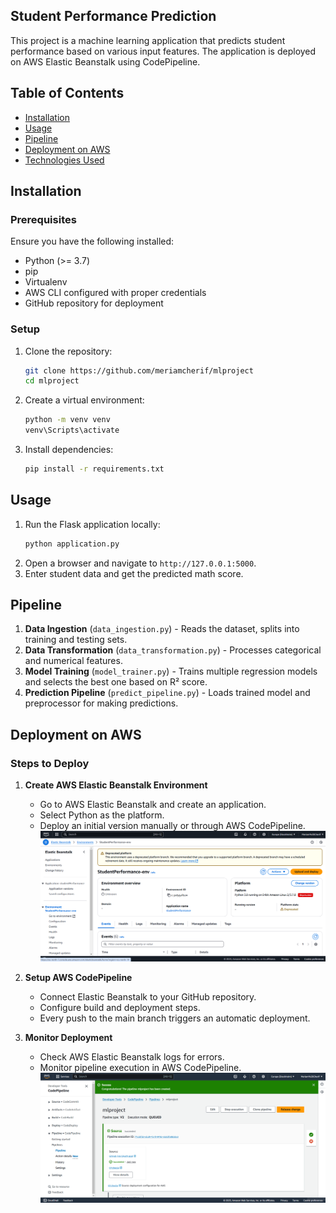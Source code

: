 ## Student Performance Prediction
This project is a machine learning application that predicts student performance based on various input features. The application is deployed on AWS Elastic Beanstalk using CodePipeline.

## Table of Contents
- [Installation](#installation)
- [Usage](#usage)
- [Pipeline](#pipeline)
- [Deployment on AWS](#deployment-on-aws)
- [Technologies Used](#technologies-used)

## Installation

### Prerequisites
Ensure you have the following installed:
- Python (>= 3.7)
- pip
- Virtualenv
- AWS CLI configured with proper credentials
- GitHub repository for deployment

### Setup
1. Clone the repository:
   ```bash
   git clone https://github.com/meriamcherif/mlproject
   cd mlproject
   ```
2. Create a virtual environment:
   ```bash
   python -m venv venv
   venv\Scripts\activate
   ```
3. Install dependencies:
   ```bash
   pip install -r requirements.txt
   ```

## Usage
1. Run the Flask application locally:
   ```bash
   python application.py
   ```
2. Open a browser and navigate to `http://127.0.0.1:5000`.
3. Enter student data and get the predicted math score.


##  Pipeline
1. **Data Ingestion** (`data_ingestion.py`) - Reads the dataset, splits into training and testing sets.
2. **Data Transformation** (`data_transformation.py`) - Processes categorical and numerical features.
3. **Model Training** (`model_trainer.py`) - Trains multiple regression models and selects the best one based on R² score.
4. **Prediction Pipeline** (`predict_pipeline.py`) - Loads trained model and preprocessor for making predictions.


## Deployment on AWS

### Steps to Deploy
1. **Create AWS Elastic Beanstalk Environment**
   - Go to AWS Elastic Beanstalk and create an application.
   - Select Python as the platform.
   - Deploy an initial version manually or through AWS CodePipeline.
 ![Elastic Beanstalk Setup](screenshots/beanstalk_env.png)

2. **Setup AWS CodePipeline**
   - Connect Elastic Beanstalk to your GitHub repository.
   - Configure build and deployment steps.
   - Every push to the main branch triggers an automatic deployment.

3. **Monitor Deployment**
   - Check AWS Elastic Beanstalk logs for errors.
   - Monitor pipeline execution in AWS CodePipeline.
 ![Pipeline ](screenshots/pipeline.png)




